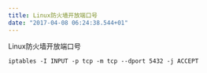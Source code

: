 ```yaml
---
title: Linux防火墙开放端口号
date: "2017-04-08 06:24:38.544+01"
---
```

Linux防火墙开放端口号

```shell
iptables -I INPUT -p tcp -m tcp --dport 5432 -j ACCEPT
```